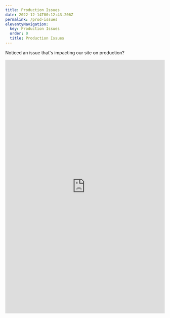 ```yaml
---
title: Production Issues
date: 2022-12-14T00:12:43.206Z
permalink: /prod-issues
eleventyNavigation:
  key: Production Issues
  order: 0
  title: Production Issues
---
```

Noticed an issue that's impacting our site on production?

<iframe
                  class="prod-issues-form"
                  src="https://forms.monday.com/forms/embed/39e6055cca6c1f3a018890b59309ec53?r=use1"
                  width="100%"
                  height="800"
                  style="border: 0; margin: 0;"
                ></iframe>
